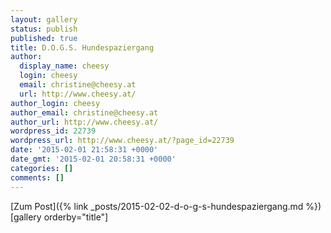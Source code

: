 ```yaml
---
layout: gallery
status: publish
published: true
title: D.O.G.S. Hundespaziergang
author:
  display_name: cheesy
  login: cheesy
  email: christine@cheesy.at
  url: http://www.cheesy.at/
author_login: cheesy
author_email: christine@cheesy.at
author_url: http://www.cheesy.at/
wordpress_id: 22739
wordpress_url: http://www.cheesy.at/?page_id=22739
date: '2015-02-01 21:58:31 +0000'
date_gmt: '2015-02-01 20:58:31 +0000'
categories: []
comments: []
---
```


[Zum Post]({% link _posts/2015-02-02-d-o-g-s-hundespaziergang.md %})
[gallery orderby="title"]
